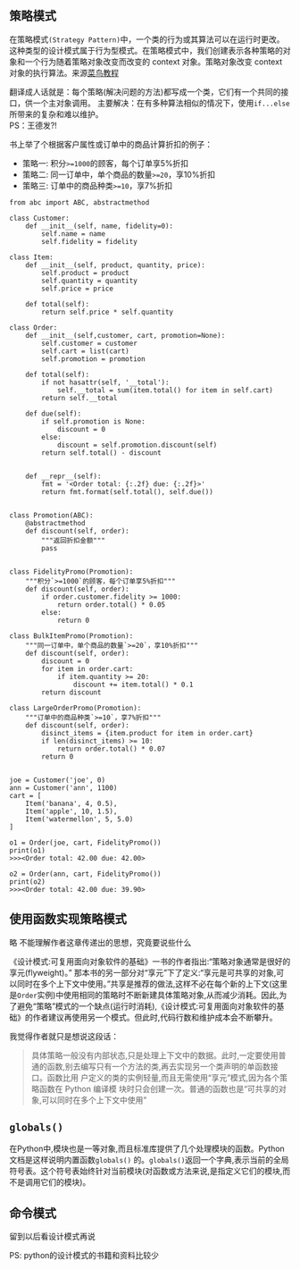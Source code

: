 ## 策略模式
在策略模式`(Strategy Pattern)`中，一个类的行为或其算法可以在运行时更改。这种类型的设计模式属于行为型模式。在策略模式中，我们创建表示各种策略的对象和一个行为随着策略对象改变而改变的 context 对象。策略对象改变 context 对象的执行算法。来源[菜鸟教程](https://www.runoob.com/design-pattern/strategy-pattern.html)  

翻译成人话就是：每个策略(解决问题的方法)都写成一个类，它们有一个共同的接口，供一个主对象调用。
主要解决：在有多种算法相似的情况下，使用`if...else`所带来的复杂和难以维护。  
PS：王德发?!

书上举了个根据客户属性或订单中的商品计算折扣的例子：
- 策略一: 积分`>=1000`的顾客，每个订单享5%折扣
- 策略二: 同一订单中，单个商品的数量`>=20`，享10%折扣
- 策略三: 订单中的商品种类`>=10`，享7%折扣

```pythonm
from abc import ABC, abstractmethod

class Customer:
    def __init__(self, name, fidelity=0):
        self.name = name
        self.fidelity = fidelity

class Item:
    def __init__(self, product, quantity, price):
        self.product = product
        self.quantity = quantity
        self.price = price

    def total(self):
        return self.price * self.quantity

class Order:
    def __init__(self,customer, cart, promotion=None):
        self.customer = customer
        self.cart = list(cart)
        self.promotion = promotion
    
    def total(self):
        if not hasattr(self, '__total'):
            self.__total = sum(item.total() for item in self.cart)
        return self.__total
    
    def due(self):
        if self.promotion is None:
            discount = 0
        else:
            discount = self.promotion.discount(self)
        return self.total() - discount
    

    def __repr__(self):
        fmt = '<Order total: {:.2f} due: {:.2f}>'
        return fmt.format(self.total(), self.due())
    

class Promotion(ABC):
    @abstractmethod
    def discount(self, order):
        """返回折扣金额"""
        pass
    

class FidelityPromo(Promotion):
    """积分`>=1000`的顾客，每个订单享5%折扣"""
    def discount(self, order):
        if order.customer.fidelity >= 1000:
            return order.total() * 0.05
        else:
            return 0

class BulkItemPromo(Promotion):
    """同一订单中，单个商品的数量`>=20`，享10%折扣"""
    def discount(self, order):
        discount = 0
        for item in order.cart:
            if item.quantity >= 20:
                discount += item.total() * 0.1
        return discount

class LargeOrderPromo(Promotion):
    """订单中的商品种类`>=10`，享7%折扣"""
    def discount(self, order):
        disinct_items = {item.product for item in order.cart}
        if len(disinct_items) >= 10:
            return order.total() * 0.07
        return 0


joe = Customer('joe', 0)
ann = Customer('ann', 1100)
cart = [
    Item('banana', 4, 0.5),
    Item('apple', 10, 1.5),
    Item('watermellon', 5, 5.0)
]

o1 = Order(joe, cart, FidelityPromo())
print(o1)
>>><Order total: 42.00 due: 42.00>

o2 = Order(ann, cart, FidelityPromo())
print(o2)
>>><Order total: 42.00 due: 39.90>

```

## 使用函数实现策略模式
略
不能理解作者这章传递出的思想，究竟要说些什么

《设计模式:可复用面向对象软件的基础》一书的作者指出:“策略对象通常是很好的享元(flyweight)。” 那本书的另一部分对“享元”下了定义:“享元是可共享的对象,可以同时在多个上下文中使用。”共享是推荐的做法,这样不必在每个新的上下文(这里是`Order`实例)中使用相同的策略时不断新建具体策略对象,从而减少消耗。因此,为了避免“策略”模式的一个缺点(运行时消耗),《设计模式:可复用面向对象软件的基础》的作者建议再使用另一个模式。但此时,代码行数和维护成本会不断攀升。

我觉得作者就只是想说这段话：

> 具体策略一般没有内部状态,只是处理上下文中的数据。此时,一定要使用普
通的函数,别去编写只有一个方法的类,再去实现另一个类声明的单函数接口。函数比用
户定义的类的实例轻量,而且无需使用“享元”模式,因为各个策略函数在 Python 编译模
块时只会创建一次。普通的函数也是“可共享的对象,可以同时在多个上下文中使用”


## `globals()`
在Python中,模块也是一等对象,而且标准库提供了几个处理模块的函数。Python文档是这样说明内置函数`globals()` 的。`globals()`返回一个字典,表示当前的全局符号表。这个符号表始终针对当前模块(对函数或方法来说,是指定义它们的模块,而不是调用它们的模块)。

## 命令模式
留到以后看设计模式再说

PS: python的设计模式的书籍和资料比较少
